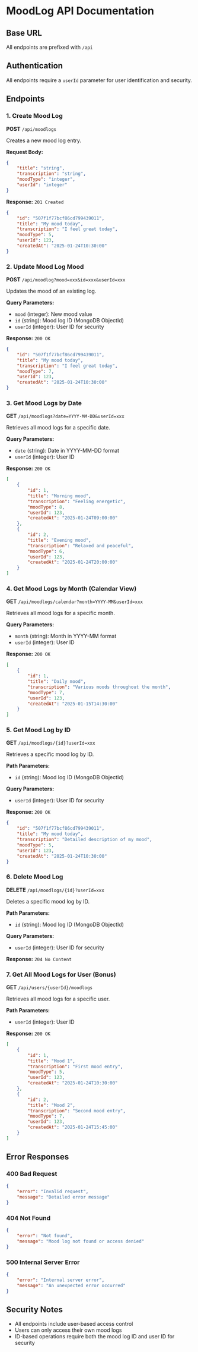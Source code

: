 # MoodLog API Documentation

## Base URL
All endpoints are prefixed with `/api`

## Authentication
All endpoints require a `userId` parameter for user identification and security.

## Endpoints

### 1. Create Mood Log
**POST** `/api/moodlogs`

Creates a new mood log entry.

**Request Body:**
```json
{
    "title": "string",
    "transcription": "string", 
    "moodType": "integer",
    "userId": "integer"
}
```

**Response:** `201 Created`
```json
{
    "id": "507f1f77bcf86cd799439011",
    "title": "My mood today",
    "transcription": "I feel great today",
    "moodType": 5,
    "userId": 123,
    "createdAt": "2025-01-24T10:30:00"
}
```

### 2. Update Mood Log Mood
**POST** `/api/moodlog?mood=xxx&id=xxx&userId=xxx`

Updates the mood of an existing log.

**Query Parameters:**
- `mood` (integer): New mood value
- `id` (string): Mood log ID (MongoDB ObjectId)
- `userId` (integer): User ID for security

**Response:** `200 OK`
```json
{
    "id": "507f1f77bcf86cd799439011",
    "title": "My mood today",
    "transcription": "I feel great today", 
    "moodType": 7,
    "userId": 123,
    "createdAt": "2025-01-24T10:30:00"
}
```

### 3. Get Mood Logs by Date
**GET** `/api/moodlogs?date=YYYY-MM-DD&userId=xxx`

Retrieves all mood logs for a specific date.

**Query Parameters:**
- `date` (string): Date in YYYY-MM-DD format
- `userId` (integer): User ID

**Response:** `200 OK`
```json
[
    {
        "id": 1,
        "title": "Morning mood",
        "transcription": "Feeling energetic",
        "moodType": 8,
        "userId": 123,
        "createdAt": "2025-01-24T09:00:00"
    },
    {
        "id": 2,
        "title": "Evening mood",
        "transcription": "Relaxed and peaceful",
        "moodType": 6,
        "userId": 123,
        "createdAt": "2025-01-24T20:00:00"
    }
]
```

### 4. Get Mood Logs by Month (Calendar View)
**GET** `/api/moodlogs/calendar?month=YYYY-MM&userId=xxx`

Retrieves all mood logs for a specific month.

**Query Parameters:**
- `month` (string): Month in YYYY-MM format
- `userId` (integer): User ID

**Response:** `200 OK`
```json
[
    {
        "id": 1,
        "title": "Daily mood",
        "transcription": "Various moods throughout the month",
        "moodType": 7,
        "userId": 123,
        "createdAt": "2025-01-15T14:30:00"
    }
]
```

### 5. Get Mood Log by ID
**GET** `/api/moodlogs/{id}?userId=xxx`

Retrieves a specific mood log by ID.

**Path Parameters:**
- `id` (string): Mood log ID (MongoDB ObjectId)

**Query Parameters:**
- `userId` (integer): User ID for security

**Response:** `200 OK`
```json
{
    "id": "507f1f77bcf86cd799439011",
    "title": "My mood today",
    "transcription": "Detailed description of my mood",
    "moodType": 5,
    "userId": 123,
    "createdAt": "2025-01-24T10:30:00"
}
```

### 6. Delete Mood Log
**DELETE** `/api/moodlogs/{id}?userId=xxx`

Deletes a specific mood log by ID.

**Path Parameters:**
- `id` (string): Mood log ID (MongoDB ObjectId)

**Query Parameters:**
- `userId` (integer): User ID for security

**Response:** `204 No Content`

### 7. Get All Mood Logs for User (Bonus)
**GET** `/api/users/{userId}/moodlogs`

Retrieves all mood logs for a specific user.

**Path Parameters:**
- `userId` (integer): User ID

**Response:** `200 OK`
```json
[
    {
        "id": 1,
        "title": "Mood 1",
        "transcription": "First mood entry",
        "moodType": 5,
        "userId": 123,
        "createdAt": "2025-01-24T10:30:00"
    },
    {
        "id": 2,
        "title": "Mood 2", 
        "transcription": "Second mood entry",
        "moodType": 7,
        "userId": 123,
        "createdAt": "2025-01-24T15:45:00"
    }
]
```

## Error Responses

### 400 Bad Request
```json
{
    "error": "Invalid request",
    "message": "Detailed error message"
}
```

### 404 Not Found
```json
{
    "error": "Not found",
    "message": "Mood log not found or access denied"
}
```

### 500 Internal Server Error
```json
{
    "error": "Internal server error", 
    "message": "An unexpected error occurred"
}
```

## Security Notes
- All endpoints include user-based access control
- Users can only access their own mood logs
- ID-based operations require both the mood log ID and user ID for security
